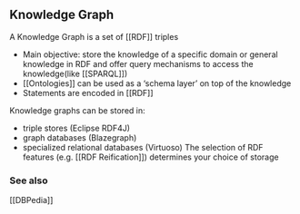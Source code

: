 ## Knowledge Graph
A Knowledge Graph is a set of [[RDF]] triples
- Main objective: store the knowledge of a specific domain or general knowledge in RDF and offer query mechanisms to access the knowledge(like [[SPARQL]])
- [[Ontologies]] can be used as a ‘schema layer’ on top of the knowledge
- Statements are encoded in [[RDF]]

Knowledge graphs can be stored in:
- triple stores (Eclipse RDF4J)
- graph databases (Blazegraph)
- specialized relational databases (Virtuoso)
The selection of RDF features (e.g. [[RDF Reification]]) determines your choice of storage

### See also
[[DBPedia]]